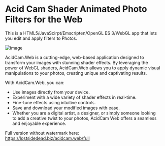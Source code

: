 # Acid Cam Shader Animated Photo Filters for the Web

This is a HTML5/JavaScirpt/Emscripten/OpenGL ES 3/WebGL app that lets you edit and apply filters to Photos.

![image](https://github.com/user-attachments/assets/65fcc60f-1642-42cb-93c3-ec45505de737)


AcidCam.Web is a cutting-edge, web-based application designed to transform your images with stunning shader effects. By leveraging the power of WebGL shaders, AcidCam.Web allows you to apply dynamic visual manipulations to your photos, creating unique and captivating results.

With AcidCam.Web, you can:

* Use images directly from your device.
* Experiment with a wide variety of shader effects in real-time.
* Fine-tune effects using intuitive controls.
* Save and download your modified images with ease.
* Whether you are a digital artist, a designer, or simply someone looking to add a creative twist to your photos, AcidCam Web offers a seamless and enjoyable experience.


Full version without watermark here: https://lostsidedead.biz/acidcam.web/full
